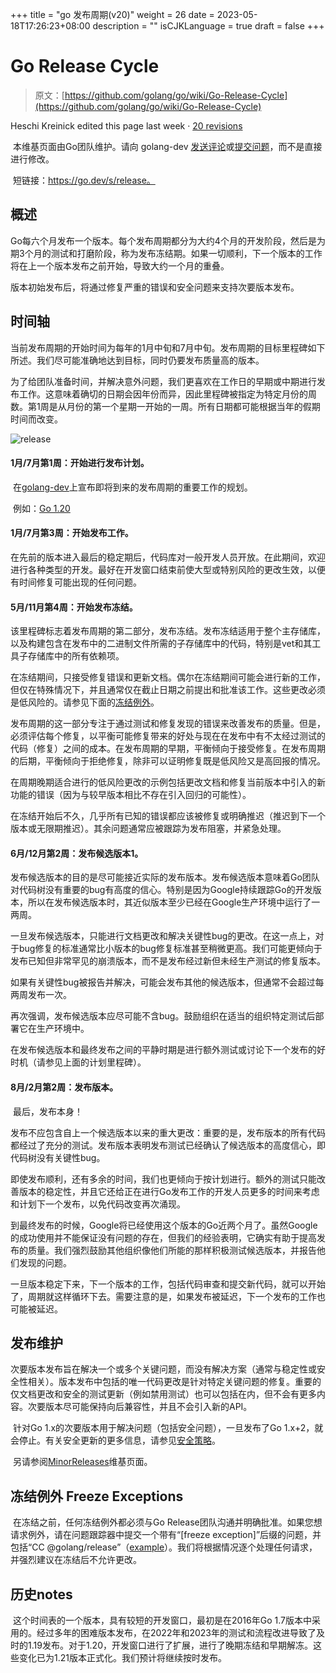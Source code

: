 +++
title = "go 发布周期(v20)"
weight = 26
date = 2023-05-18T17:26:23+08:00
description = ""
isCJKLanguage = true
draft = false
+++
# Go Release Cycle

> 原文：[https://github.com/golang/go/wiki/Go-Release-Cycle](https://github.com/golang/go/wiki/Go-Release-Cycle)

Heschi Kreinick edited this page last week · [20 revisions](https://github.com/golang/go/wiki/Go-Release-Cycle/_history)

​	本维基页面由Go团队维护。请向 golang-dev [发送评论](https://groups.google.com/group/golang-dev)或[提交问题](https://go.dev/issue)，而不是直接进行修改。

​	短链接：https://go.dev/s/release。

## 概述

​	Go每六个月发布一个版本。每个发布周期都分为大约4个月的开发阶段，然后是为期3个月的测试和打磨阶段，称为发布冻结期。如果一切顺利，下一个版本的工作将在上一个版本发布之前开始，导致大约一个月的重叠。

​	版本初始发布后，将通过修复严重的错误和安全问题来支持次要版本发布。

## 时间轴

​	当前发布周期的开始时间为每年的1月中旬和7月中旬。发布周期的目标里程碑如下所述。我们尽可能准确地达到目标，同时仍要发布质量高的版本。

​	为了给团队准备时间，并解决意外问题，我们更喜欢在工作日的早期或中期进行发布工作。这意味着确切的日期会因年份而异，因此里程碑被指定为特定月份的周数。第1周是从月份的第一个星期一开始的一周。所有日期都可能根据当年的假期时间而改变。

![release](https://user-images.githubusercontent.com/24611692/223832580-b613c098-cd8b-4d48-b5c4-cf349e7cc269.svg)

#### 1月/7月第1周：开始进行发布计划。

​	在[golang-dev](https://groups.google.com/group/golang-dev)上宣布即将到来的发布周期的重要工作的规划。

​	例如：[Go 1.20](https://groups.google.com/g/golang-dev/c/V8ez4YunkeE)

#### 1月/7月第3周：开始发布工作。

​	在先前的版本进入最后的稳定期后，代码库对一般开发人员开放。在此期间，欢迎进行各种类型的开发。最好在开发窗口结束前使大型或特别风险的更改生效，以便有时间修复可能出现的任何问题。

#### 5月/11月第4周：开始发布冻结。

​	该里程碑标志着发布周期的第二部分，发布冻结。发布冻结适用于整个主存储库，以及构建包含在发布中的二进制文件所需的子存储库中的代码，特别是vet和其工具子存储库中的所有依赖项。

​	在冻结期间，只接受修复错误和更新文档。偶尔在冻结期间可能会进行新的工作，但仅在特殊情况下，并且通常仅在截止日期之前提出和批准该工作。这些更改必须是低风险的。请参见下面的[冻结例外](#freeze-exceptions)。

​	发布周期的这一部分专注于通过测试和修复发现的错误来改善发布的质量。但是，必须评估每个修复，以平衡可能修复带来的好处与现在在发布中有不太经过测试的代码（修复）之间的成本。在发布周期的早期，平衡倾向于接受修复。在发布周期的后期，平衡倾向于拒绝修复，除非可以证明修复既是低风险又是高回报的情况。

​	在周期晚期适合进行的低风险更改的示例包括更改文档和修复当前版本中引入的新功能的错误（因为与较早版本相比不存在引入回归的可能性）。

​	在冻结开始后不久，几乎所有已知的错误都应该被修复或明确推迟（推迟到下一个版本或无限期推迟）。其余问题通常应被跟踪为发布阻塞，并紧急处理。

#### 6月/12月第2周：发布候选版本1。

​	发布候选版本的目的是尽可能接近实际的发布版本。发布候选版本意味着Go团队对代码树没有重要的bug有高度的信心。特别是因为Google持续跟踪Go的开发版本，所以在发布候选版本时，其近似版本至少已经在Google生产环境中运行了一两周。

​	一旦发布候选版本，只能进行文档更改和解决关键性bug的更改。在这一点上，对于bug修复的标准通常比小版本的bug修复标准甚至稍微更高。我们可能更倾向于发布已知但非常罕见的崩溃版本，而不是发布经过新但未经生产测试的修复版本。

​	如果有关键性bug被报告并解决，可能会发布其他的候选版本，但通常不会超过每两周发布一次。

​	再次强调，发布候选版本应尽可能不含bug。鼓励组织在适当的组织特定测试后部署它在生产环境中。

​	在发布候选版本和最终发布之间的平静时期是进行额外测试或讨论下一个发布的好时机（请参见上面的计划里程碑）。

#### 8月/2月第2周：发布版本。

​	最后，发布本身！

​	发布不应包含自上一个候选版本以来的重大更改：重要的是，发布版本的所有代码都经过了充分的测试。发布版本表明发布测试已经确认了候选版本的高度信心，即代码树没有关键性bug。

​	即使发布顺利，还有多余的时间，我们也更倾向于按计划进行。额外的测试只能改善版本的稳定性，并且它还给正在进行Go发布工作的开发人员更多的时间来考虑和计划下一个发布，以免代码改变再次涌现。

​	到最终发布的时候，Google将已经使用这个版本的Go近两个月了。虽然Google的成功使用并不能保证没有问题的存在，但我们的经验表明，它确实有助于提高发布的质量。我们强烈鼓励其他组织像他们所能的那样积极测试候选版本，并报告他们发现的问题。

​	一旦版本稳定下来，下一个版本的工作，包括代码审查和提交新代码，就可以开始了，周期就这样循环下去。需要注意的是，如果发布被延迟，下一个发布的工作也可能被延迟。

## 发布维护

​	次要版本发布旨在解决一个或多个关键问题，而没有解决方案（通常与稳定性或安全性相关）。版本发布中包括的唯一代码更改是针对特定关键问题的修复。重要的仅文档更改和安全的测试更新（例如禁用测试）也可以包括在内，但不会有更多内容。次要版本尽可能保持向后兼容性，并且不会引入新的API。

​	针对Go 1.x的次要版本用于解决问题（包括安全问题），一旦发布了Go 1.x+2，就会停止。有关安全更新的更多信息，请参见[安全策略](../GoSecurity/GoSecurity)。

​	另请参阅[MinorReleases](https://go.dev/wiki/MinorReleases)维基页面。

## 冻结例外 Freeze Exceptions

​	在冻结之前，任何冻结例外都必须与Go Release团队沟通并明确批准。如果您想请求例外，请在问题跟踪器中提交一个带有“[freeze exception]”后缀的问题，并包括“CC @golang/release”（[example](https://go.dev/issue/42747)）。我们将根据情况逐个处理任何请求，并强烈建议在冻结后不允许更改。

## 历史notes

​	这个时间表的一个版本，具有较短的开发窗口，最初是在2016年Go 1.7版本中采用的。经过多年的困难版本发布，在2022年和2023年的测试和流程改进导致了及时的1.19发布。对于1.20，开发窗口进行了扩展，进行了晚期冻结和早期解冻。这些变化已为1.21版本正式化。我们预计将继续按时发布。